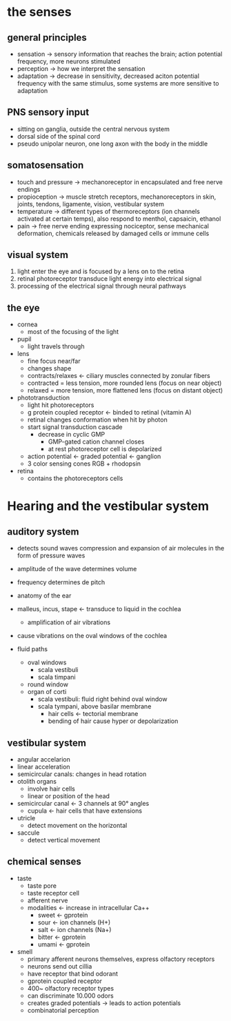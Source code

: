 # the senses

## general  principles

- sensation -> sensory information that reaches the brain; action potential frequency, more neurons stimulated
- perception -> how we interpret the sensation
- adaptation -> decrease in sensitivity, decreased aciton potential frequency with the same stimulus, some systems are more sensitive to adaptation

## PNS sensory input

- sitting on ganglia, outside the central nervous system
- dorsal side of the spinal cord
- pseudo unipolar neuron, one long axon with the body in the middle

## somatosensation

- touch and pressure -> mechanoreceptor in encapsulated and free nerve endings
- propioception -> muscle stretch receptors, mechanoreceptors in skin, joints, tendons, ligamente, vision, vestibular system
- temperature -> different types of thermoreceptors (ion channels activated at certain temps), also respond to menthol, capsaicin, ethanol
- pain -> free nerve ending expressing nociceptor, sense mechanical deformation, chemicals released by damaged cells or immune cells

## visual system

1. light enter the eye and is focused by a lens on to the retina
2. retinal photoreceptor transduce light energy into electrical signal
3. processing of the electrical signal through neural pathways

## the eye

- cornea
	- most of the focusing of the light
- pupil
	- light travels through
- lens 
	- fine focus near/far
	- changes shape
	- contracts/relaxes <- ciliary muscles connected by zonular fibers
	- contracted = less tension, more rounded lens (focus on near object)
	- relaxed = more tension, more flattened lens (focus on distant object)
- phototransduction
	- light hit photoreceptors 
	- g protein coupled receptor <- binded to retinal (vitamin A)
	- retinal changes conformation when hit by photon
	- start signal transduction cascade
		- decrease in cyclic GMP
			- GMP-gated cation channel closes
			- at rest photoreceptor cell is depolarized
	- action potential <- graded potential <- ganglion
	- 3 color sensing cones RGB + rhodopsin
- retina
	- contains the photoreceptors cells

# Hearing and the vestibular system

## auditory system

- detects sound waves compression and expansion of air molecules in the form of pressure waves
- amplitude of the wave determines volume
- frequency determines de pitch

- anatomy of the ear
- malleus, incus, stape <- transduce to liquid in the cochlea
	- amplification of air vibrations
- cause vibrations on the oval windows of the cochlea
- fluid paths
	- oval windows
		- scala vestibuli
		- scala timpani
	- round window
	- organ of corti
		- scala vestibuli: fluid right behind oval window
		- scala tympani, above basilar membrane
			- hair cells <- tectorial membrane
			- bending of hair cause hyper or depolarization

## vestibular system

- angular accelarion
- linear acceleration
- semicircular canals: changes in head rotation
- otolith organs
	- involve hair cells
	- linear or position of the head
- semicircular canal <- 3 channels at 90° angles
	- cupula <- hair cells that have extensions
- utricle
	- detect movement on the horizontal
- saccule
	- detect vertical movement


## chemical senses

- taste
	- taste pore
	- taste receptor cell
	- afferent nerve
	- modalities <- increase in intracellular Ca++ 
		- sweet <- gprotein
		- sour <- ion channels (H+)
		- salt <- ion channels (Na+)
		- bitter <- gprotein
		- umami <- gprotein
- smell
	- primary afferent neurons themselves, express olfactory receptors
	- neurons send out cillia
	- have receptor that bind odorant
	- gprotein coupled receptor
	- 400~ olfactory receptor types
	- can discriminate 10.000 odors
	- creates graded potentials -> leads to action potentials
	- combinatorial perception
